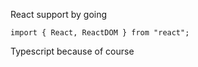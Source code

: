 React support by going
```tsx
import { React, ReactDOM } from "react";
```

Typescript because of course
